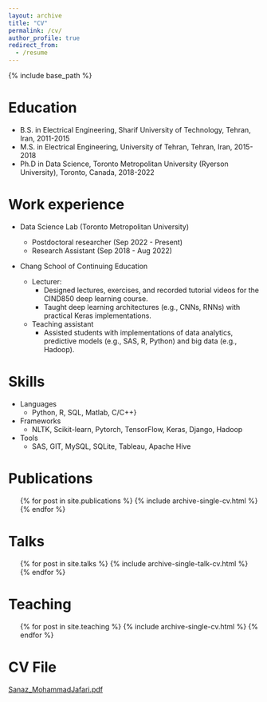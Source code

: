 ```yaml
---
layout: archive
title: "CV"
permalink: /cv/
author_profile: true
redirect_from:
  - /resume
---
```


{% include base_path %}

Education
======
* B.S. in Electrical Engineering, Sharif University of Technology, Tehran, Iran, 2011-2015
* M.S. in Electrical Engineering, University of Tehran, Tehran, Iran, 2015-2018
* Ph.D in Data Science, Toronto Metropolitan University (Ryerson University), Toronto, Canada, 2018-2022

Work experience
======
* Data Science Lab (Toronto Metropolitan University)
  * Postdoctoral researcher (Sep 2022 - Present)
  * Research Assistant (Sep 2018 - Aug 2022)

* Chang School of Continuing Education
  * Lecturer: 
    * Designed lectures, exercises, and recorded tutorial videos for the CIND850 deep learning course.
    * Taught deep learning architectures (e.g., CNNs, RNNs) with practical Keras implementations.
  * Teaching assistant
    * Assisted students with implementations of data analytics, predictive models (e.g., SAS, R, Python) and big data (e.g., Hadoop). 
  
Skills
======
* Languages
  * Python, R, SQL, Matlab, C/C++}
* Frameworks
  * NLTK, Scikit-learn, Pytorch, TensorFlow, Keras, Django, Hadoop
* Tools
  * SAS, GIT, MySQL, SQLite, Tableau, Apache Hive

Publications
======
  <ul>{% for post in site.publications %}
    {% include archive-single-cv.html %}
  {% endfor %}</ul>
  
Talks
======
  <ul>{% for post in site.talks %}
    {% include archive-single-talk-cv.html %}
  {% endfor %}</ul>
  
Teaching
======
  <ul>{% for post in site.teaching %}
    {% include archive-single-cv.html %}
  {% endfor %}</ul>
  
CV File
======
  [Sanaz_MohammadJafari.pdf](https://github.com/sanazMj/sanazMj.github.io/files/10317513/Sanaz_MohammadJafari.pdf)

